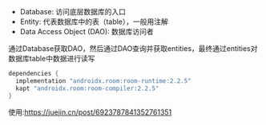 - Database: 访问底层数据库的入口
- Entity: 代表数据库中的表（table），一般用注解
- Data Access Object (DAO): 数据库访问者


通过Database获取DAO，然后通过DAO查询并获取entities，最终通过entities对数据库table中数据进行读写

``` groovy
dependencies {
  implementation "androidx.room:room-runtime:2.2.5"
  kapt "androidx.room:room-compiler:2.2.5"
}
```

使用:https://juejin.cn/post/6923787841352761351
